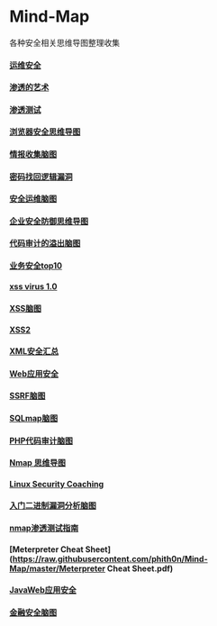 # Mind-Map
各种安全相关思维导图整理收集  

#### [运维安全](https://raw.githubusercontent.com/phith0n/Mind-Map/master/%E8%BF%90%E7%BB%B4%E5%AE%89%E5%85%A8.png)  
#### [渗透的艺术](https://raw.githubusercontent.com/phith0n/Mind-Map/master/%E6%B8%97%E9%80%8F%E7%9A%84%E8%89%BA%E6%9C%AF.jpg)
#### [渗透测试](https://raw.githubusercontent.com/phith0n/Mind-Map/master/%E6%B8%97%E9%80%8F%E6%B5%8B%E8%AF%95.png)  
#### [浏览器安全思维导图](https://raw.githubusercontent.com/phith0n/Mind-Map/master/%E6%B5%8F%E8%A7%88%E5%99%A8%E5%AE%89%E5%85%A8%E6%80%9D%E7%BB%B4%E5%AF%BC%E5%9B%BE.jpg)
#### [情报收集脑图](https://raw.githubusercontent.com/phith0n/Mind-Map/master/%E6%83%85%E6%8A%A5%E6%94%B6%E9%9B%86%E8%84%91%E5%9B%BE.png)
#### [密码找回逻辑漏洞](https://raw.githubusercontent.com/phith0n/Mind-Map/master/%E5%AF%86%E7%A0%81%E6%89%BE%E5%9B%9E%E9%80%BB%E8%BE%91%E6%BC%8F%E6%B4%9E.png)
#### [安全运维脑图](https://raw.githubusercontent.com/phith0n/Mind-Map/master/%E5%AE%89%E5%85%A8%E8%BF%90%E7%BB%B4%E8%84%91%E5%9B%BE.png)
#### [企业安全防御思维导图](https://raw.githubusercontent.com/phith0n/Mind-Map/master/%E4%BC%81%E4%B8%9A%E5%AE%89%E5%85%A8%E9%98%B2%E5%BE%A1%E6%80%9D%E7%BB%B4%E5%AF%BC%E5%9B%BE.png)
#### [代码审计的溢出脑图](https://raw.githubusercontent.com/phith0n/Mind-Map/master/%E4%BB%A3%E7%A0%81%E5%AE%A1%E8%AE%A1%E7%9A%84%E6%BA%A2%E5%87%BA%E8%84%91%E5%9B%BE.png)
#### [业务安全top10](https://raw.githubusercontent.com/phith0n/Mind-Map/master/%E4%B8%9A%E5%8A%A1%E5%AE%89%E5%85%A8top10.png)
#### [xss virus 1.0](https://raw.githubusercontent.com/phith0n/Mind-Map/master/xss%20virus%201.0.png)
#### [XSS脑图](https://raw.githubusercontent.com/phith0n/Mind-Map/master/XSS%E8%84%91%E5%9B%BE.png)
#### [XSS2](https://raw.githubusercontent.com/phith0n/Mind-Map/master/XSS2.png)
#### [XML安全汇总](https://raw.githubusercontent.com/phith0n/Mind-Map/master/XML%E5%AE%89%E5%85%A8%E6%B1%87%E6%80%BB.png)
#### [Web应用安全](https://raw.githubusercontent.com/phith0n/Mind-Map/master/Web%E5%BA%94%E7%94%A8%E5%AE%89%E5%85%A8%28By%20Neeao%29.jpg)
#### [SSRF脑图](https://raw.githubusercontent.com/phith0n/Mind-Map/master/SSRF%E8%84%91%E5%9B%BE.jpg)
#### [SQLmap脑图](https://raw.githubusercontent.com/phith0n/Mind-Map/master/SQLmap%E8%84%91%E5%9B%BE.jpg)
#### [PHP代码审计脑图](https://github.com/phith0n/Mind-Map/raw/master/PHP%E4%BB%A3%E7%A0%81%E5%AE%A1%E8%AE%A1%E8%84%91%E5%9B%BE.png)
#### [Nmap 思维导图](https://raw.githubusercontent.com/phith0n/Mind-Map/master/Nmap%20%E6%80%9D%E7%BB%B4%E5%AF%BC%E5%9B%BE.png)
#### [Linux Security Coaching](https://raw.githubusercontent.com/phith0n/Mind-Map/master/Linux%20Security%20Coaching.png)
#### [入门二进制漏洞分析脑图](https://raw.githubusercontent.com/phith0n/Mind-Map/master/入门二进制漏洞分析脑图.png)
#### [nmap渗透测试指南](https://raw.githubusercontent.com/phith0n/Mind-Map/master/nmap渗透测试指南.png)
#### [Meterpreter Cheat Sheet](https://raw.githubusercontent.com/phith0n/Mind-Map/master/Meterpreter Cheat  Sheet.pdf)
#### [JavaWeb应用安全](https://raw.githubusercontent.com/phith0n/Mind-Map/master/JavaWeb应用安全.png)
#### [金融安全脑图](https://raw.githubusercontent.com/phith0n/Mind-Map/master/金融安全脑图.png)